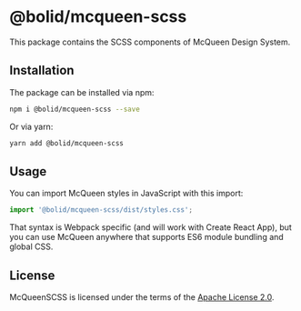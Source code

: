 # @bolid/mcqueen-scss

This package contains the SCSS components of McQueen Design System.

## Installation

The package can be installed via npm:

```bash
npm i @bolid/mcqueen-scss --save
```

Or via yarn:

```bash
yarn add @bolid/mcqueen-scss
```

## Usage

You can import McQueen styles in JavaScript with this import:

```js
import '@bolid/mcqueen-scss/dist/styles.css';
```

That syntax is Webpack specific (and will work with Create React App), but you can use McQueen anywhere that supports ES6 module bundling and global CSS.

## License

McQueenSCSS is licensed under the terms of the [Apache License 2.0](LICENSE).
